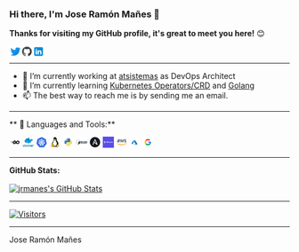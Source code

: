 ### Hi there, I'm Jose Ramón Mañes 👋

**Thanks for visiting my GitHub profile, it's great to meet you here!** 😊

<a href="https://twitter.com/jrmanes_">
  <img align="left" alt="Jose Ramón Mañes | Twitter" width="21px" src="https://raw.githubusercontent.com/jrmanes/jrmanes/main/assets/twitter.png" />
</a>
<a href="https://github.com/jrmanes">
  <img align="left" alt="Jose Ramón Mañes | GitHub" width="21px" src="https://raw.githubusercontent.com/jrmanes/jrmanes/main/assets/github.png" />
</a>
<a href="https://www.linkedin.com/in/joseramonmanesblasco/">
  <img align="left" alt="Jose Ramón Mañes | LinkedIn" width="21px" src="https://raw.githubusercontent.com/jrmanes/jrmanes/main/assets/linkedin.png" />
</a>

<br />

---

- 🔭 I’m currently working at [atsistemas](atsistemas.com) as DevOps Architect
- 🌱 I’m currently learning [Kubernetes Operators/CRD](https://kubernetes.io/docs/concepts/extend-kubernetes/operator/) and [Golang](golang.org/)
- 📫 The best way to reach me is by sending me an email.


---

** 🔨 Languages and Tools:**  

<code><img height="20" src="https://raw.githubusercontent.com/github/explore/80688e429a7d4ef2fca1e82350fe8e3517d3494d/topics/go/go.png"></code>
<code><img height="20" src="https://raw.githubusercontent.com/github/explore/80688e429a7d4ef2fca1e82350fe8e3517d3494d/topics/docker/docker.png"></code>
<code><img height="20" src="https://raw.githubusercontent.com/github/explore/80688e429a7d4ef2fca1e82350fe8e3517d3494d/topics/kubernetes/kubernetes.png"></code>
<code><img height="20" src="https://raw.githubusercontent.com/github/explore/80688e429a7d4ef2fca1e82350fe8e3517d3494d/topics/linux/linux.png"></code>
<code><img height="20" src="https://raw.githubusercontent.com/github/explore/80688e429a7d4ef2fca1e82350fe8e3517d3494d/topics/python/python.png"></code>
<code><img height="20" src="https://raw.githubusercontent.com/github/explore/80688e429a7d4ef2fca1e82350fe8e3517d3494d/topics/bash/bash.png"></code>
<code><img height="20" src="https://raw.githubusercontent.com/github/explore/80688e429a7d4ef2fca1e82350fe8e3517d3494d/topics/ansible/ansible.png"></code>
<code><img height="20" src="https://raw.githubusercontent.com/github/explore/80688e429a7d4ef2fca1e82350fe8e3517d3494d/topics/terraform/terraform.png"></code>
<code><img height="20" src="https://raw.githubusercontent.com/github/explore/80688e429a7d4ef2fca1e82350fe8e3517d3494d/topics/aws/aws.png"></code>
<code><img height="20" src="https://raw.githubusercontent.com/github/explore/80688e429a7d4ef2fca1e82350fe8e3517d3494d/topics/azure/azure.png"></code>
<code><img height="20" src="https://raw.githubusercontent.com/github/explore/80688e429a7d4ef2fca1e82350fe8e3517d3494d/topics/google/google.png"></code>

--- 

**GitHub Stats:**  

<a href="U+1F528">
<a href="https://github.com/jrmanes/jrmanes">
  <img align="center" src="https://github-readme-stats.vercel.app/api?username=jrmanes&show_icons=true&line_height=27&count_private=true&title_color=ffffff&text_color=c9cacc&icon_color=2bbc8a&bg_color=1d1f21" alt="jrmanes's GitHub Stats" />
</a>

--- 

[![Visitors](https://visitor-badge.glitch.me/badge?page_id=github/jrmanes)](https://github.com/jrmanes)

---

Jose Ramón Mañes
